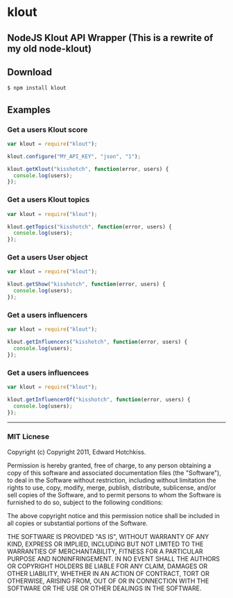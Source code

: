 
# klout

## NodeJS Klout API Wrapper (This is a rewrite of my old node-klout)

## Download

```bash
$ npm install klout
```

## Examples

### Get a users Klout score

```javascript
var klout = require("klout");

klout.configure("MY_API_KEY", "json", "1");

klout.getKlout("kisshotch", function(error, users) {
  console.log(users);
});

```

### Get a users Klout topics

```javascript
var klout = require("klout"); 

klout.getTopics("kisshotch", function(error, users) {
  console.log(users);
});

```

### Get a users User object

```javascript
var klout = require("klout");

klout.getShow("kisshotch", function(error, users) {
  console.log(users);
});

```

### Get a users influencers

```javascript
var klout = require("klout");

klout.getInfluencers("kisshotch", function(error, users) {
  console.log(users);
});

```

### Get a users influencees

```javascript
var klout = require("klout");

klout.getInfluencerOf("kisshotch", function(error, users) {
  console.log(users);
});

```

***

### MIT Licnese

Copyright (c) Copyright 2011, Edward Hotchkiss.

Permission is hereby granted, free of charge, to any person obtaining
a copy of this software and associated documentation files (the
"Software"), to deal in the Software without restriction, including
without limitation the rights to use, copy, modify, merge, publish,
distribute, sublicense, and/or sell copies of the Software, and to
permit persons to whom the Software is furnished to do so, subject to
the following conditions:

The above copyright notice and this permission notice shall be
included in all copies or substantial portions of the Software.

THE SOFTWARE IS PROVIDED "AS IS", WITHOUT WARRANTY OF ANY KIND,
EXPRESS OR IMPLIED, INCLUDING BUT NOT LIMITED TO THE WARRANTIES OF
MERCHANTABILITY, FITNESS FOR A PARTICULAR PURPOSE AND
NONINFRINGEMENT. IN NO EVENT SHALL THE AUTHORS OR COPYRIGHT HOLDERS BE
LIABLE FOR ANY CLAIM, DAMAGES OR OTHER LIABILITY, WHETHER IN AN ACTION
OF CONTRACT, TORT OR OTHERWISE, ARISING FROM, OUT OF OR IN CONNECTION
WITH THE SOFTWARE OR THE USE OR OTHER DEALINGS IN THE SOFTWARE.

